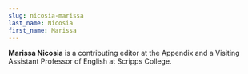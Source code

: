 ```yaml
---
slug: nicosia-marissa
last_name: Nicosia
first_name: Marissa
---
```

**Marissa Nicosia** is a contributing editor at the Appendix and a Visiting Assistant Professor of English at Scripps College.